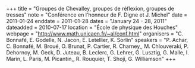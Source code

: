 +++
title = "Groupes de Chevalley, groupes de réflexion, groupes de tresses"
note = "Conférence en l'honneur de F. Digne et J. Michel"
date = 2011-01-24
enddate = 2011-01-28
dates = "January 24 - 28, 2011"
dateadded = 2010-07-17
location = "École de physique des Houches"
webpage = "http://www.math.unicaen.fr/~al/conf.html"
organisers = "C. Bonnafé, E. Godelle, N. Jacon, E. Letellier, K. Sorlin"
speakers = "P. Achar, C. Bonnafé, M. Broué, O. Brunat, P. Cartier, R. Charney,, M. Chlouveraki, P. Dehornoy, M. Geck, D. Juteau, B. Leclerc, G. Lehrer, G. Lusztig, G. Malle, I. Marin, L. Paris, M. Picantin,, R. Rouquier, T. Shoji, G. Williamson"
+++
